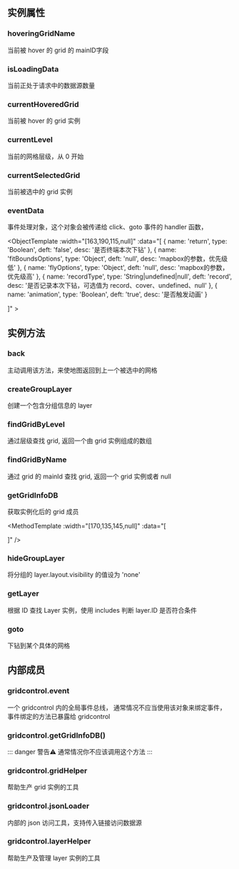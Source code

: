 ## 实例属性

### hoveringGridName
当前被 hover 的 grid 的 mainID字段

### isLoadingData
当前正处于请求中的数据源数量

### currentHoveredGrid
当前被 hover 的 grid 实例

### currentLevel
当前的网格层级，从 0 开始

### currentSelectedGrid
当前被选中的 grid 实例

### eventData
事件处理对象，这个对象会被传递给 click、goto 事件的 handler 函数，

<ObjectTemplate :width="[163,190,115,null]" :data="[
    {
        name: 'return', 
        type: 'Boolean',
        deft: 'false',
        desc: '是否终端本次下钻'
    },
    {
        name: 'fitBoundsOptions',
        type: 'Object',
        deft: 'null',
        desc: 'mapbox的参数，优先级低'
    },
    {
        name: 'flyOptions',
        type: 'Object',
        deft: 'null',
        desc: 'mapbox的参数，优先级高'
    },
    {
        name: 'recordType',
        type: 'String|undefined|null',
        deft: 'record',
        desc: '是否记录本次下钻，可选值为 record、cover、undefined、null'
    },
    {
        name: 'animation',
        type: 'Boolean',
        deft: 'true',
        desc: '是否触发动画'
    }
    
]" ></ObjectTemplate>

## 实例方法

### back

主动调用该方法，来使地图返回到上一个被选中的网格

<MethodTemplate :width="[135,135,145,null]" :data="[
]" />

### createGroupLayer

创建一个包含分组信息的 layer

<MethodTemplate :width="[170,135,145,null]" :data="[
    {
        name: 'options', 
        type: 'Object',
        deft: 'undefined',
        desc: '参数配置信息的 Object 对象'
    },
    {
        name: 'options.id', 
        type: 'String',
        deft: 'undefined',
        desc: 'layer的id'
    },
    {
        name: 'options.type', 
        type: 'String',
        deft: 'undefined',
        desc: 'layer的type'
    },
    {
        name: 'options.group', 
        type: 'String',
        deft: 'undefined',
        desc: 'layer的分组名称'
    },
    {
        name: 'options.grids', 
        type: 'Array',
        deft: 'undefined',
        desc: 'layer的数据源，由 grid 实例组成的数组'
    },
    {
        name: 'options.layout', 
        type: 'Object',
        deft: 'undefined',
        desc: 'layer的layout属性'
    },
    {
        name: 'options.paint', 
        type: 'Object',
        deft: 'undefined',
        desc: 'layer的paint属性'
    },
]" />

### findGridByLevel

通过层级查找 grid, 返回一个由 grid 实例组成的数组

<MethodTemplate :width="[170,135,145,null]" :data="[
    {
        name: 'level', 
        type: 'Number',
        deft: 'undefined',
        desc: '要查找的 grid 实例的层级'
    }
]" />

### findGridByName

通过 grid 的 mainId 查找 grid, 返回一个 grid 实例或者 null

<MethodTemplate :width="[170,135,145,null]" :data="[
    {
        name: 'name', 
        type: 'String',
        deft: 'undefined',
        desc: '要查找的 grid 实例的 mainId 字段'
    }
]" />

### getGridInfoDB

获取实例化后的 grid 成员

<MethodTemplate :width="[170,135,145,null]" :data="[

]" />

### hideGroupLayer

将分组的 layer.layout.visibility 的值设为 'none'

<MethodTemplate :width="[170,135,145,null]" :data="[
    {
        name: 'groupID', 
        type: 'String',
        deft: 'undefined',
        desc: '对应分组的GroupID'
    }
]" />

### getLayer

根据 ID 查找 Layer 实例，使用 includes 判断 layer.ID 是否符合条件

<MethodTemplate :width="[115,135,145,null]" :data="[
    {
        name: 'likeID', 
        type: 'String',
        deft: 'undefined',
        desc: '使用 includes 判断 layer.ID 是否符合条件'
    }
]" />

### goto

下钻到某个具体的网格

<MethodTemplate :width="[115,135,145,null]" :data="[
    {
        name: 'grid', 
        type: 'String|Object',
        deft: 'undefined',
        desc: '可以是 grid 实例或实例的 name 值'
    },
    {
        name: 'eventData',
        type: 'Object|null|undefined',
        deft: '该参数可选',
        desc: '详见 eventData 详细说明',
        href: [
            {key: 'eventData',value: '/v2.x/Variable.html#eventdata'}
        ]
    }
]" />

## 内部成员

### gridcontrol.event

一个 gridcontrol 内的全局事件总线，
通常情况不应当使用该对象来绑定事件，
事件绑定的方法已暴露给 gridcontrol

<ObjectTemplate :width="[115,115,140,null]" :data="[
    {
        name: 'eventBox', 
        type: 'Object',
        deft: '{}',
        desc: '事件存储器，gridcontrol的destroy会清空该对象'
    },
    {
        name: 'dispatch',
        type: 'Function',
        deft: 'async dispatch',
        desc: '触发一个事件，调用相应的 handler 函数'
    },
    {
        name: 'off',
        type: 'Function',
        deft: 'off',
        desc: '解除一个事件绑定，传入 handler 函数'
    },
    {
        name: 'once',
        type: 'Function',
        deft: 'once',
        desc: 'once绑定的 handler 函数只会执行一次，执行完毕后会自动解除绑定'
    },
    {
        name: 'onchange',
        type: 'Function',
        deft: 'onchange',
        desc: '绑定一个 EventBoxGlobalChangeEvent 的事件函数，需配合 @jspatrick/helper 的 createReactive 函数使用'
    },
    {
        name: 'watch',
        type: 'Function',
        deft: 'watch',
        desc: '添加一个事件监听'
    }
]" ></ObjectTemplate>

### gridcontrol.getGridInfoDB()

::: danger 警告⚠
通常情况你不应该调用这个方法
:::

<ObjectTemplate :width="[115,115,140,null]" :data="[
    {
        name: 'GridDB', 
        type: 'Object',
        deft: '{}',
        desc: '所有的 grid 按层级和结构存储'
    },
    {
        name: 'GridLevel',
        type: 'Object',
        deft: '{}',
        desc: '所有的 grid 仅按层级存储'
    },
    {
        name: 'GridMap',
        type: 'Object',
        deft: '{}',
        desc: '所有的 grid 仅按结构存储'
    }
]" ></ObjectTemplate>

### gridcontrol.gridHelper

帮助生产 grid 实例的工具

<ObjectTemplate :width="[170,115,140,null]" :data="[
    {
        name: 'addGrid', 
        type: 'Function',
        deft: 'Function',
        desc: '添加网格数据，数据会被合并到已添加的数据中'
    },
    {
        name: 'findGridByLevel',
        type: 'Function',
        deft: 'interface',
        desc: '提供给 gridcontrol 的接口'
    },
    {
        name: 'findGridByName',
        type: 'Function',
        deft: 'interface',
        desc: '提供给 gridcontrol 的接口'
    },
    {
        name: 'getGridInfoDB',
        type: 'Function',
        deft: 'interface',
        desc: '提供给 gridcontrol 的接口'
    },
    {
        name: 'interface',
        type: 'Object',
        deft: 'interface',
        desc: '把对外的方法通过这个对象来传递给 gridcontrol'
    },
]" ></ObjectTemplate>

### gridcontrol.jsonLoader

内部的 json 访问工具，支持传入链接访问数据源

### gridcontrol.layerHelper

帮助生产及管理 layer 实例的工具

<ObjectTemplate :width="[130,115,150,null]" :data="[
    {
        name: 'IDFilter', 
        type: 'Reg',
        deft: '/-RandomID-.*/',
        desc: '用来过滤生成的随机ID'
    },
    {
        name: 'defaultLayer',
        type: 'Array',
        deft: `[\'level-*\',
            \'selected-line\',
            \'full-mask\']`,
        desc: '存储默认会被创建的layer'
    },
    {
        name: 'event',
        type: 'Object',
        deft: 'EventBox',
        desc: '全局事件总线'
    },
    {
        name: 'gridcontrol',
        type: 'Object',
        deft: 'GridControl',
        desc: '当前的 gridcontrol 实例'
    },
    {
        name: 'interface',
        type: 'Object',
        deft: 'interface',
        desc: '把对外的方法通过这个对象来传递给 gridcontrol'
    },
    {
        name: 'layerGroup',
        type: 'Object',
        deft: '{}',
        desc: '具有 group 属性的 layer 的存储容器'
    },
    {
        name: 'layerMap',
        type: 'Object',
        deft: '{}',
        desc: '存储 layer 的容器'
    },
    {
        name: 'layerSourceNameMap',
        type: 'Object',
        deft: '{}',
        desc: '对已创建的 source 进行缓存，如果两个 layer 用的是同一个 source 对象，那么会 sourceID 进行复用'
    },
    {
        name: 'layerbox',
        type: 'Array',
        deft: '[]',
        desc: '所有创建的 layer 都会被存入这个数组'
    },
    {
        name: 'mapbox',
        type: 'Object',
        deft: '{}',
        desc: '使用 useMap 方法注入的 map 实例的存储容器',
    },
    {
        name: 'sourceMap',
        type: 'WeakMap',
        deft: '{}',
        desc: '用来存放和复用相同的source'
    }
]" ></ObjectTemplate>
